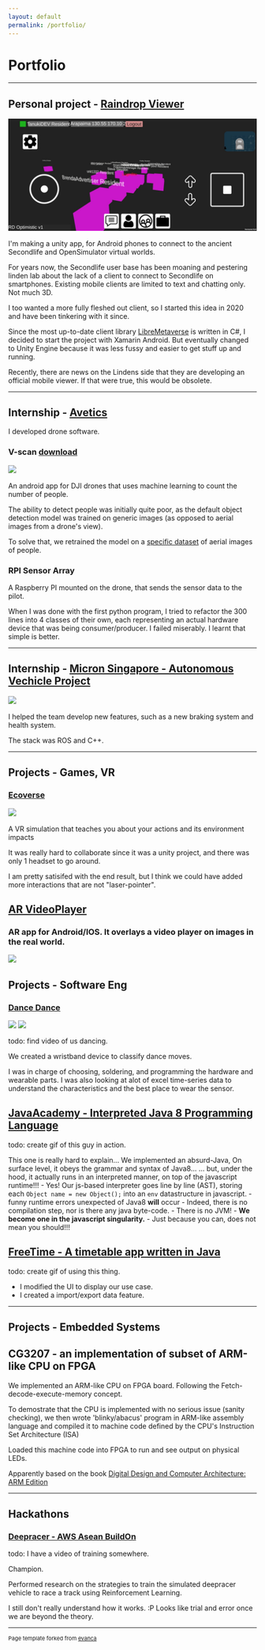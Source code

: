 ```yaml
---
layout: default
permalink: /portfolio/
---
```

# Portfolio

---

## Personal project - [Raindrop Viewer](https://github.com/RaindropViewer/RaindropViewer)

<img src="https://raw.githubusercontent.com/RaindropViewer/RaindropViewer/main/docs/image/game.jpg">

I'm making a unity app, for Android phones to connect to the ancient Secondlife and OpenSimulator virtual worlds. 

For years now, the Secondlife user base has been moaning and pestering linden lab about the lack of a client to connect to Secondlife on smartphones. Existing mobile clients are limited to text and chatting only. Not much 3D. 

I too wanted a more fully fleshed out client, so I started this idea in 2020 and have been tinkering with it since.

Since the most up-to-date client library [LibreMetaverse](https://github.com/cinderblocks/libremetaverse) is written in C#, I decided to start the project with Xamarin Android. But eventually changed to Unity Engine  because it was less fussy and easier to get stuff up and running. 

Recently, there are news on the Lindens side that they are developing an official mobile viewer. If that were true, this would be obsolete. 

---

## Internship - [Avetics](https://avetics.com)

I developed drone software.

### V-scan [download](https://play.google.com/store/apps/details?id=com.avetics.vscan)

<img src="../images/vscan2.png?raw=true"/>

An android app for DJI drones that uses machine learning to count the number of people.

The ability to detect people was initially quite poor, as the default object detection model was trained on generic images (as opposed to aerial images from a drone's view).

To solve that, we retrained the model on a [specific dataset](http://okutama-action.org/) of aerial images of people.

### RPI Sensor Array 

A Raspberry PI mounted on the drone, that sends the sensor data to the pilot.

When I was done with the first python program, I tried to refactor the 300 lines into 4 classes of their own, each representing an actual hardware device that was being consumer/producer. I failed miserably. I learnt that simple is better. 


---
## Internship - [Micron Singapore - Autonomous Vechicle Project](https://in.micron.com/about/blog/2019/august/accelerating-intelligence-harnessing-singapore-strength)


<img src="https://media-www.micron.com/-/media/client/global/images/blogs/featured-blog-post-images/2019/singapore.jpg?h=4000&la=en-IN&w=6000&rev=f19b8476807c416a9a2ad7b2f12d0980&hash=DEC4C39871489F7B14251AE8A16A675B"/>

I helped the team develop new features, such as a new braking system and health system. 

The stack was ROS and C++.

---

## Projects - Games, VR
### [Ecoverse ](https://github.com/jessicax941/cs4240-project) 

<img src="../images/ecoverse.png?raw=true"/>


A VR simulation that teaches you about your actions and its environment impacts

It was really hard to collaborate since it was a unity project, and there was only 1 headset to go around. 

I am pretty satisifed with the end result, but I think we could have added more interactions that are not "laser-pointer".

## [AR VideoPlayer ](https://github.com/alexiscatnip/cs4240_lab3/tree/master) 
### AR app for Android/IOS. It overlays a video player on images in the real world.

<img src = "../images/ar_video_player_cropped.gif" width="500">

## Projects - Software Eng
### [Dance Dance ](https://drive.google.com/file/d/17ecJp5Q0vSZ1ftSUzEVI7GfrJb4E2CSB/view?usp=sharing) 

<img src="../images/dancedance.PNG?raw=true"/>
<img src="../images/dancedance2.PNG?raw=true"/>

todo: find video of us dancing.

We created a wristband device to classify dance moves.

I was in charge of choosing, soldering, and programming the hardware and wearable parts. I was also looking at alot of excel time-series data to understand the characteristics and the best place to wear the sensor. 

## [JavaAcademy - **Interpreted** Java 8 Programming Language](https://github.com/nus-cs4215/x-slang-t4-kyh-ac)

todo: create gif of this guy in action.

This one is really hard to explain...
We implemented an absurd-Java, 
On surface level, it obeys the grammar and syntax of Java8...
... but, under the hood, it actually runs in an interpreted manner, on top of the javascript runtime!!!
         -  Yes! Our js-based interpreter goes line by line (AST), storing each `Object name = new Object();` into an `env` datastructure in javascript.
         -  funny runtime errors unexpected of Java8 **will** occur
      -  Indeed, there is no compilation step, nor is there any java byte-code.
         -  There is no JVM!
      -  **We become one in the javascript singularity.**
      -  Just because you can, does not mean you should!!!

## [FreeTime - A timetable app written in Java](https://github.com/CS2113-AY1819S1-W13-1/main) 

todo: create gif of using this thing.

- I modified the UI to display our use case.
- I created a import/export data feature.

---

## Projects - Embedded Systems

## CG3207 - an implementation of subset of ARM-like CPU on FPGA

We implemented an ARM-like CPU on FPGA board. Following the Fetch-decode-execute-memory concept. 

To demostrate that the CPU is implemented with no serious issue (sanity checking), we then wrote 'blinky/abacus' program in ARM-like assembly language and compiled it to machine code defined by the CPU's Instruction Set Architecture (ISA) 

Loaded this machine code into FPGA to run and see output on physical LEDs.

Apparently based on the book [Digital Design and Computer Architecture: ARM Edition](https://dl.acm.org/doi/10.5555/2815529)

---

## Hackathons

### [Deepracer - AWS Asean BuildOn](https://buildonasean.com/awsdeepracer/linkId=91225082/)

todo: I have a video of training somewhere.

Champion.

Performed research on the strategies to train the simulated deepracer vehicle to race a track using Reinforcement Learning. 

I still don't really understand how it works. :P Looks like trial and error once we are beyond the theory.


---
<p style="font-size:11px">Page template forked from <a href="https://github.com/evanca/quick-portfolio">evanca</a></p>
<!-- Remove above link if you don't want to attibute -->
